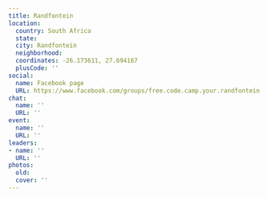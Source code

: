 ```yaml
---
title: Randfontein
location:
  country: South Africa
  state: 
  city: Randfontein
  neighborhood: 
  coordinates: -26.173611, 27.694167
  plusCode: ''
social:
  name: Facebook page
  URL: https://www.facebook.com/groups/free.code.camp.your.randfontein
chat:
  name: ''
  URL: ''
event:
  name: ''
  URL: ''
leaders:
- name: ''
  URL: ''
photos:
  old: 
  cover: ''
---
```

